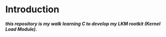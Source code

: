 # Introduction
***this repository is my walk learning C to develop my LKM rootkit (Kernel Load Module).***
